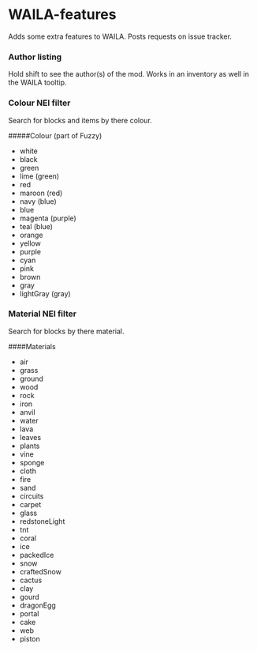 WAILA-features
==============
Adds some extra features to WAILA. Posts requests on issue tracker.

### Author listing
Hold shift to see the author(s) of the mod. Works in an inventory as well in the WAILA tooltip.

### Colour NEI filter
Search for blocks and items by there colour.

#####Colour (part of Fuzzy)
* white
* black
* green
* lime (green)
* red
* maroon (red)
* navy (blue)
* blue
* magenta (purple)
* teal (blue)
* orange
* yellow
* purple
* cyan
* pink
* brown
* gray
* lightGray (gray)

### Material NEI filter
Search for blocks by there material.

####Materials
* air
* grass
* ground
* wood
* rock
* iron
* anvil
* water
* lava
* leaves
* plants
* vine
* sponge
* cloth
* fire
* sand
* circuits
* carpet
* glass
* redstoneLight
* tnt
* coral
* ice
* packedIce
* snow
* craftedSnow
* cactus
* clay
* gourd
* dragonEgg
* portal
* cake
* web
* piston